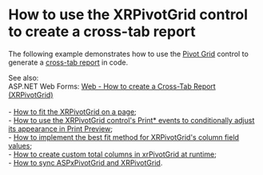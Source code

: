 # How to use the XRPivotGrid control to create a cross-tab report


<p>The following example demonstrates how to use the <a href="https://documentation.devexpress.com/#XtraReports/CustomDocument4030"><u>Pivot Grid</u></a> control to generate a <a href="https://documentation.devexpress.com/#XtraReports/CustomDocument5314"><u>cross-tab report</u></a> in code.</p>
<p>See also:<br />ASP.NET Web Forms: <a href="https://www.devexpress.com/Support/Center/p/T294707">Web - How to create a Cross-Tab Report (XRPivotGrid)</a><br /><br /> - <a href="https://www.devexpress.com/Support/Center/CodeCentral/ViewExample.aspx?exampleId=E4466"><u>How to fit the XRPivotGrid on a page</u></a>;<br /> - <a href="https://www.devexpress.com/Support/Center/CodeCentral/ViewExample.aspx?exampleId=E1992"><u>How to use the XRPivotGrid control's Print* events to conditionally adjust its appearance in Print Preview</u></a>;<br /> - <a href="https://www.devexpress.com/Support/Center/CodeCentral/ViewExample.aspx?exampleId=E1380"><u>How to implement the best fit method for XRPivotGrid's column field values</u></a>;<br /> - <a href="https://www.devexpress.com/Support/Center/CodeCentral/ViewExample.aspx?exampleId=E1064"><u>How to create custom total columns in xrPivotGrid at runtime</u></a>;<br /> - <a href="https://www.devexpress.com/Support/Center/CodeCentral/ViewExample.aspx?exampleId=E295"><u>How to sync ASPxPivotGrid and XRPivotGrid</u></a>.</p>

<br/>


